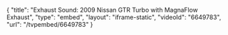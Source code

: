 {
    "title": "Exhaust Sound: 2009 Nissan GTR Turbo with MagnaFlow Exhaust",
    "type": "embed",
    "layout": "iframe-static",
    "videoId": "6649783",
    "url": "\/tvpembed\/6649783"
}
